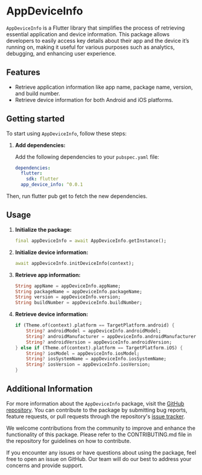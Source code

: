 # AppDeviceInfo

`AppDeviceInfo` is a Flutter library that simplifies the process of retrieving essential application and device information. This package allows developers to easily access key details about their app and the device it’s running on, making it useful for various purposes such as analytics, debugging, and enhancing user experience.


## Features

- Retrieve application information like app name, package name, version, and build number.
- Retrieve device information for both Android and iOS platforms.


## Getting started

To start using `AppDeviceInfo`, follow these steps:

1. **Add dependencies:**

   Add the following dependencies to your `pubspec.yaml` file:

   ```yaml
   dependencies:
     flutter:
       sdk: flutter
     app_device_info: ^0.0.1

Then, run flutter pub get to fetch the new dependencies.


## Usage

1. **Initialize the package:**

    ```dart
    final appDeviceInfo = await AppDeviceInfo.getInstance();

2. **Initialize device information:**

    ```dart
    await appDeviceInfo.initDeviceInfo(context);

3. **Retrieve app information:**

    ```dart
    String appName = appDeviceInfo.appName;
    String packageName = appDeviceInfo.packageName;
    String version = appDeviceInfo.version;
    String buildNumber = appDeviceInfo.buildNumber;

4. **Retrieve device information:**

    ```dart
    if (Theme.of(context).platform == TargetPlatform.android) {
        String? androidModel = appDeviceInfo.androidModel;
        String? androidManufacturer = appDeviceInfo.androidManufacturer;
        String? androidVersion = appDeviceInfo.androidVersion;
    } else if (Theme.of(context).platform == TargetPlatform.iOS) {
        String? iosModel = appDeviceInfo.iosModel;
        String? iosSystemName = appDeviceInfo.iosSystemName;
        String? iosVersion = appDeviceInfo.iosVersion;
    }


## Additional Information

For more information about the `AppDeviceInfo` package, visit the [GitHub repository](https://github.com/Saad-Rajpoot/AppDeviceInfo). You can contribute to the package by submitting bug reports, feature requests, or pull requests through the repository's [issue tracker](https://github.com/Saad-Rajpoot/AppDeviceInfo/issues).

We welcome contributions from the community to improve and enhance the functionality of this package. Please refer to the CONTRIBUTING.md file in the repository for guidelines on how to contribute.

If you encounter any issues or have questions about using the package, feel free to open an issue on GitHub. Our team will do our best to address your concerns and provide support.

